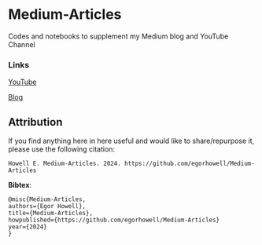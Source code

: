 # Medium-Articles
Codes and notebooks to supplement my Medium blog and YouTube Channel

### Links

[YouTube](https://www.youtube.com/channel/@egorhowell)

[Blog](https://medium.com/@egorhowell)

## Attribution

If you find anything here in here useful and would like to share/repurpose it, please use the following citation: 

`Howell E. Medium-Articles. 2024. https://github.com/egorhowell/Medium-Articles`

__Bibtex__:

```
@misc{Medium-Articles,
authors={Egor Howell},
title={Medium-Articles},
howpublished={https://github.com/egorhowell/Medium-Articles}
year={2024}
}
